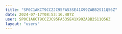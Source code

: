 ```yaml
---
title: "SP0C1AKCT9CCZJC95FA53SE41X99ZABB2S11Q56Z"
date: 2024-07-17T08:53:16.487Z
user: SP0C1AKCT9CCZJC95FA53SE41X99ZABB2S11Q56Z
layout: "users"
---
```

    